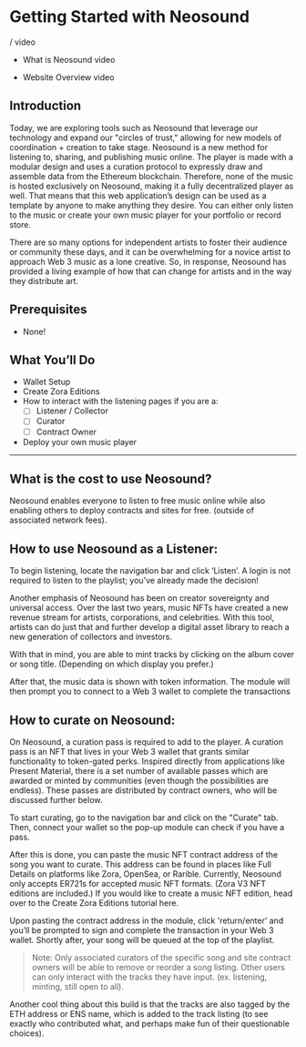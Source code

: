 # Getting Started with Neosound


/ video 

- What is Neosound video

- Website Overview video

## **Introduction**

Today, we are exploring tools such as Neosound that leverage our technology and expand our "circles of trust," allowing for new models of coordination + creation to take stage. Neosound is a new method for listening to, sharing, and publishing music online. The player is made with a modular design and uses a curation protocol to expressly draw and assemble data from the Ethereum blockchain. Therefore, none of the music is hosted exclusively on Neosound, making it a fully decentralized player as well. That means that this web application’s design can be used as a template by anyone to make anything they desire. You can either only listen to the music or create your own music player for your portfolio or record store.

There are so many options for independent artists to foster their audience or community these days, and it can be overwhelming for a novice artist to approach Web 3 music as a lone creative. So, in response, Neosound has provided a living example of how that can change for artists and in the way they distribute art. 

## **Prerequisites**

- None!

## **What You’ll Do**

- Wallet Setup
- Create Zora Editions
- How to interact with the listening pages if you are a:
    - [ ]  Listener / Collector
    - [ ]  Curator
    - [ ]  Contract Owner
- Deploy your own music player

---

## What is the cost to use Neosound?

Neosound enables everyone to listen to free music online while also enabling others to deploy contracts and sites for free. (outside of associated network fees).

## How to use Neosound as a Listener:

To begin listening, locate the navigation bar and click ‘Listen’. A login is not required to listen to the playlist; you’ve already made the decision!

Another emphasis of Neosound has been on creator sovereignty and universal access. Over the last two years, music NFTs have created a new revenue stream for artists, corporations, and celebrities. With this tool, artists can do just that and further develop a digital asset library to reach a new generation of collectors and investors.

With that in mind, you are able to mint tracks by clicking on the album cover or song title. (Depending on which display you prefer.)

After that, the music data is shown with token information. The module will then prompt you to connect to a Web 3 wallet to complete the transactions 


## How to curate on Neosound:

On Neosound, a curation pass is required to add to the player. A curation pass is an NFT that lives in your Web 3 wallet that grants similar functionality to token-gated perks. Inspired directly from applications like Present Material, there is a set number of available passes which are awarded or minted by communities (even though the possibilities are endless). These passes are distributed by contract owners, who will be discussed further below.

To start curating, go to the navigation bar and click on the "Curate" tab. Then, connect your wallet so the pop-up module can check if you have a pass.

After this is done, you can paste the music NFT contract address of the song you want to curate. This address can be found in places like Full Details on platforms like Zora, OpenSea, or Rarible. Currently, Neosound only accepts ER721s for accepted music NFT formats. (Zora V3 NFT editions are included.) If you would like to create a music NFT edition, head over to the Create Zora Editions tutorial here. 

Upon pasting the contract address in the module, click 'return/enter’ and you’ll be prompted to sign and complete the transaction in your Web 3 wallet. Shortly after, your song will be queued at the top of the playlist. 

> Note: Only associated curators of the specific song and site contract owners will be able to remove or reorder a song listing. Other users can only interact with the tracks they have input. (ex. listening, minting, still open to all).

Another cool thing about this build is that the tracks are also tagged by the ETH address or ENS name, which is added to the track listing (to see exactly who contributed what, and perhaps make fun of their questionable choices).





